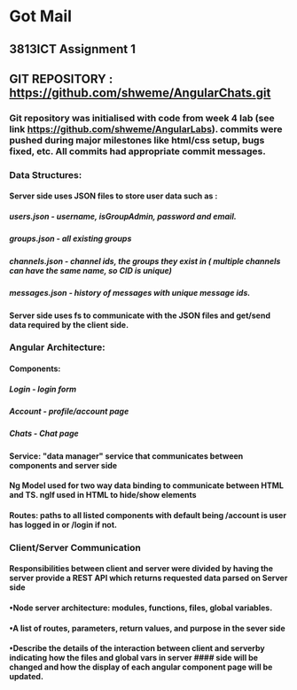 # Got Mail 
## 3813ICT Assignment 1
## GIT REPOSITORY : https://github.com/shweme/AngularChats.git
### Git repository was initialised with code from week 4 lab (see link https://github.com/shweme/AngularLabs). commits were pushed during major milestones like html/css setup, bugs fixed, etc. All commits had appropriate commit messages.
### Data Structures:
#### Server side uses JSON files to store user data such as :
##### users.json - username, isGroupAdmin, password and email. 
##### groups.json - all existing groups
##### channels.json - channel ids, the groups they exist in ( multiple channels can have the same name, so CID is unique)
##### messages.json - history of messages with unique message ids.
#### Server side uses fs to communicate with the JSON files and get/send data required by the client side.

### Angular Architecture:
#### Components:
##### Login - login form
##### Account - profile/account page
##### Chats - Chat page

#### Service: "data manager" service that communicates between components and server side

#### Ng Model used for two way data binding to communicate between HTML and TS. ngIf used in HTML to hide/show elements

#### Routes: paths to all listed components with default being /account is user has logged in or /login if not.


### Client/Server Communication
#### Responsibilities between client and server were divided by having the server provide a REST API which returns requested data parsed on Server side 

#### •Node server architecture: modules, functions, files, global variables. 
#### •A list of routes, parameters, return values, and purpose in the sever side 
#### •Describe the details of the interaction between client and serverby indicating how the files and global vars in server #### side will be changed and how the display of each angular component page will be updated.

